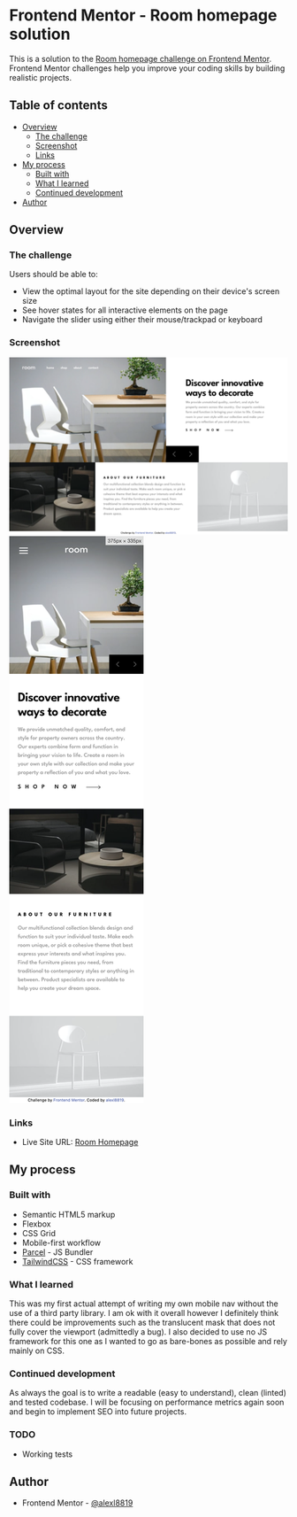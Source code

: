 # Frontend Mentor - Room homepage solution

This is a solution to the [Room homepage challenge on Frontend Mentor](https://www.frontendmentor.io/challenges/room-homepage-BtdBY_ENq). Frontend Mentor challenges help you improve your coding skills by building realistic projects. 

## Table of contents

- [Overview](#overview)
  - [The challenge](#the-challenge)
  - [Screenshot](#screenshot)
  - [Links](#links)
- [My process](#my-process)
  - [Built with](#built-with)
  - [What I learned](#what-i-learned)
  - [Continued development](#continued-development)
- [Author](#author)

## Overview

### The challenge

Users should be able to:

- View the optimal layout for the site depending on their device's screen size
- See hover states for all interactive elements on the page
- Navigate the slider using either their mouse/trackpad or keyboard

### Screenshot

![Desktop Screenshot](./screenshots/desktop.png)
![Mobile Screenshot](./screenshots/mobile.png)

### Links

- Live Site URL: [Room Homepage](https://alexl8819.github.io/room-homepage/)

## My process

### Built with

- Semantic HTML5 markup
- Flexbox
- CSS Grid
- Mobile-first workflow
- [Parcel](https://parceljs.org/) - JS Bundler
- [TailwindCSS](https://tailwindcss.com/) - CSS framework

### What I learned

This was my first actual attempt of writing my own mobile nav without the use of a third party library. I am ok with it overall however I definitely think there could be improvements such as the translucent mask
that does not fully cover the viewport (admittedly a bug). I also decided to use no JS framework for this one as I wanted to go as bare-bones as possible and rely mainly on CSS.

### Continued development

As always the goal is to write a readable (easy to understand), clean (linted) and tested codebase. I will be focusing on performance metrics again soon and begin to implement SEO into future projects.

### TODO
- Working tests

## Author

- Frontend Mentor - [@alexl8819](https://www.frontendmentor.io/profile/alexl8819)
